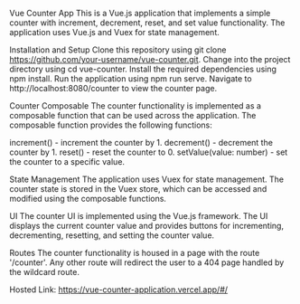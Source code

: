 Vue Counter App
This is a Vue.js application that implements a simple counter with increment, decrement, reset, and set value functionality. The application uses Vue.js and Vuex for state management.

Installation and Setup
Clone this repository using git clone https://github.com/your-username/vue-counter.git.
Change into the project directory using cd vue-counter.
Install the required dependencies using npm install.
Run the application using npm run serve.
Navigate to http://localhost:8080/counter to view the counter page.

Counter Composable
The counter functionality is implemented as a composable function that can be used across the application. The composable function provides the following functions:

increment() - increment the counter by 1.
decrement() - decrement the counter by 1.
reset() - reset the counter to 0.
setValue(value: number) - set the counter to a specific value.

State Management
The application uses Vuex for state management. The counter state is stored in the Vuex store, which can be accessed and modified using the composable functions.

UI
The counter UI is implemented using the Vue.js framework. The UI displays the current counter value and provides buttons for incrementing, decrementing, resetting, and setting the counter value.

Routes
The counter functionality is housed in a page with the route '/counter'. Any other route will redirect the user to a 404 page handled by the wildcard route.


Hosted Link: https://vue-counter-application.vercel.app/#/
